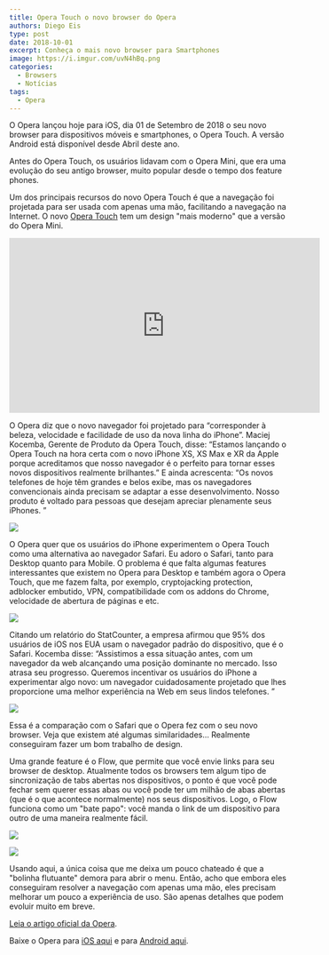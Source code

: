 ```yaml
---
title: Opera Touch o novo browser do Opera
authors: Diego Eis
type: post
date: 2018-10-01
excerpt: Conheça o mais novo browser para Smartphones
image: https://i.imgur.com/uvN4hBq.png
categories:
  - Browsers
  - Notícias
tags:
  - Opera
---
```


O Opera lançou hoje para iOS, dia 01 de Setembro de 2018 o seu novo browser para dispositivos móveis e smartphones, o Opera Touch. A versão Android está disponível desde Abril deste ano.

Antes do Opera Touch, os usuários lidavam com o Opera Mini, que era uma evolução do seu antigo browser, muito popular desde o tempo dos feature phones. 

Um dos principais recursos do novo Opera Touch é que a navegação foi projetada para ser usada com apenas uma mão, facilitando a navegação na Internet. O novo [Opera Touch](https://www.opera.com/mobile/touch) tem um design "mais moderno" que a versão do Opera Mini. 

<iframe width="560" height="315" src="https://www.youtube.com/embed/12fSrnZD2aY" frameborder="0" allow="autoplay; encrypted-media" allowfullscreen></iframe>

O Opera diz que o novo navegador foi projetado para “corresponder à beleza, velocidade e facilidade de uso da nova linha do iPhone”. Maciej Kocemba, Gerente de Produto da Opera Touch, disse: “Estamos lançando o Opera Touch na hora certa com o novo iPhone XS, XS Max e XR da Apple porque acreditamos que nosso navegador é o perfeito para tornar esses novos dispositivos realmente brilhantes.” E ainda acrescenta: “Os novos telefones de hoje têm grandes e belos exibe, mas os navegadores convencionais ainda precisam se adaptar a esse desenvolvimento. Nosso produto é voltado para pessoas que desejam apreciar plenamente seus iPhones. ”

![](https://i.imgur.com/IZzLLkr.png)

O Opera quer que os usuários do iPhone experimentem o Opera Touch como uma alternativa ao navegador Safari. Eu adoro o Safari, tanto para Desktop quanto para Mobile. O problema é que falta algumas features interessantes que existem no Opera para Desktop e também agora o Opera Touch, que me fazem falta, por exemplo, cryptojacking protection, adblocker embutido, VPN, compatibilidade com os addons do Chrome, velocidade de abertura de páginas e etc.

![](https://www-static-blogs.operacdn.com/wp-content/uploads/sites/4/2018/10/image-17-1024x576.png)

Citando um relatório do StatCounter, a empresa afirmou que 95% dos usuários de iOS nos EUA usam o navegador padrão do dispositivo, que é o Safari. Kocemba disse:
“Assistimos a essa situação antes, com um navegador da web alcançando uma posição dominante no mercado. Isso atrasa seu progresso. Queremos incentivar os usuários do iPhone a experimentar algo novo: um navegador cuidadosamente projetado que lhes proporcione uma melhor experiência na Web em seus lindos telefones. ”

![](https://www-static-blogs.operacdn.com/wp-content/uploads/sites/4/2018/10/Opera-vs-Safari-features-2-1024x841.png)

Essa é a comparação com o Safari que o Opera fez com o seu novo browser. Veja que existem até algumas similaridades... Realmente conseguiram fazer um bom trabalho de design.

Uma grande feature é o Flow, que permite que você envie links para seu browser de desktop. Atualmente todos os browsers tem algum tipo de sincronização de tabs abertas nos dispositivos, o ponto é que você pode fechar sem querer essas abas ou você pode ter um milhão de abas abertas (que é o que acontece normalmente) nos seus dispositivos. Logo, o Flow funciona como um "bate papo": você manda o link de um dispositivo para outro de uma maneira realmente fácil.

![](https://www-static-blogs.operacdn.com/wp-content/uploads/sites/4/2018/10/3-1024x576.png)

![](https://www-static.operacdn.com/static-heap/ff/ff26a52d9c06b292d7cabe9389bf9f5a5fba28d1/on-the-move-osx.png)

Usando aqui, a única coisa que me deixa um pouco chateado é que a "bolinha flutuante" demora para abrir o menu. Então, acho que embora eles conseguiram resolver a navegação com apenas uma mão, eles precisam melhorar um pouco a experiência de uso. São apenas detalhes que podem evoluir muito em breve.

[Leia o artigo oficial da Opera](https://blogs.opera.com/mobile/2018/10/opera-touch-iphone/).

Baixe o Opera para [iOS aqui](https://opr.as/Touchbp) e para [Android aqui](https://play.google.com/store/apps/details?id=com.opera.touch&referrer=utm_source%3D(direct)_via_opera_com%26utm_medium%3Ddoc%26utm_campaign%3D(direct)_via_opera_com%26utm_content%3D%2Fmobile%2Ftouch_via_mobile-opera-touch-android-top).